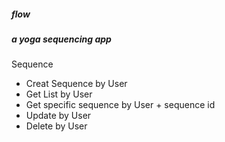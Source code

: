 ##### flow
##### a yoga sequencing app


Sequence
- Creat Sequence by User
- Get List by User
- Get specific sequence by User + sequence id
- Update by User
- Delete by User

